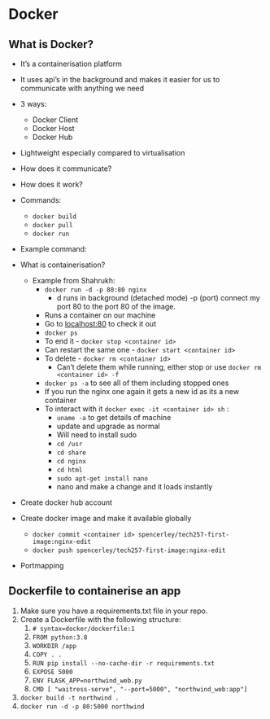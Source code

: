 # Docker

## What is Docker?
- It’s a containerisation platform
- It uses api’s in the background and makes it easier for us to communicate with anything we need
- 3 ways:
    - Docker Client
    - Docker Host
    - Docker Hub
- Lightweight especially compared to virtualisation
- How does it communicate?
- How does it work?
- Commands:
    - `docker build`
    - `docker pull`
    - `docker run`
- Example command:

    
- What is containerisation?
    - Example from Shahrukh:
        - `docker run -d -p 80:80 nginx`
            - d runs in background (detached mode) -p (port) connect my port 80 to the port 80 of the image.
        - Runs a container on our machine
        - Go to [localhost:80](http://localhost:80) to check it out
        - `docker ps`            
        - To end it - `docker stop <container id>`
        - Can restart the same one - `docker start <container id>`
        - To delete - `docker rm <container id>`
            - Can’t delete them while running, either stop or use `docker rm <container id> -f`
        - `docker ps -a` to see all of them including stopped ones
        - If you run the nginx one again it gets a new id as its a new container
        - To interact with it `docker exec -it <container id> sh` :
            - `uname -a` to get details of machine
            - update and upgrade as normal
            - Will need to install sudo
            - `cd /usr`
            - `cd share`
            - `cd nginx`
            - `cd html`
            - `sudo apt-get install nano`
            - nano and make a change and it loads instantly
- Create docker hub account
- Create docker image and make it available globally
    - `docker commit <container id> spencerley/tech257-first-image:nginx-edit`
    - `docker push spencerley/tech257-first-image:nginx-edit`
- Portmapping

## Dockerfile to containerise an app
1. Make sure you have a requirements.txt file in your repo.
2. Create a Dockerfile with the following structure:
   1. `# syntax=docker/dockerfile:1`
   2. `FROM python:3.8`
   3. `WORKDIR /app`
   4. `COPY . .`
   5. `RUN pip install --no-cache-dir -r requirements.txt`
   6. `EXPOSE 5000`
   7. `ENV FLASK_APP=northwind_web.py`
   8. `CMD [ "waitress-serve", "--port=5000", "northwind_web:app"]`
3. `docker build -t northwind .`
4. `docker run -d -p 80:5000 northwind`